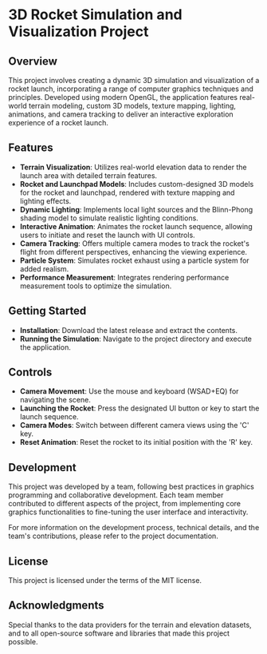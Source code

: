 # 3D Rocket Simulation and Visualization Project



## Overview
This project involves creating a dynamic 3D simulation and visualization of a rocket launch, incorporating a range of computer graphics techniques and principles. Developed using modern OpenGL, the application features real-world terrain modeling, custom 3D models, texture mapping, lighting, animations, and camera tracking to deliver an interactive exploration experience of a rocket launch.

## Features
- **Terrain Visualization**: Utilizes real-world elevation data to render the launch area with detailed terrain features.
- **Rocket and Launchpad Models**: Includes custom-designed 3D models for the rocket and launchpad, rendered with texture mapping and lighting effects.
- **Dynamic Lighting**: Implements local light sources and the Blinn-Phong shading model to simulate realistic lighting conditions.
- **Interactive Animation**: Animates the rocket launch sequence, allowing users to initiate and reset the launch with UI controls.
- **Camera Tracking**: Offers multiple camera modes to track the rocket's flight from different perspectives, enhancing the viewing experience.
- **Particle System**: Simulates rocket exhaust using a particle system for added realism.
- **Performance Measurement**: Integrates rendering performance measurement tools to optimize the simulation.

## Getting Started
- **Installation**: Download the latest release and extract the contents.
- **Running the Simulation**: Navigate to the project directory and execute the application.

## Controls
- **Camera Movement**: Use the mouse and keyboard (WSAD+EQ) for navigating the scene.
- **Launching the Rocket**: Press the designated UI button or key to start the launch sequence.
- **Camera Modes**: Switch between different camera views using the 'C' key.
- **Reset Animation**: Reset the rocket to its initial position with the 'R' key.

## Development
This project was developed by a team, following best practices in graphics programming and collaborative development. Each team member contributed to different aspects of the project, from implementing core graphics functionalities to fine-tuning the user interface and interactivity.

For more information on the development process, technical details, and the team's contributions, please refer to the project documentation.

## License
This project is licensed under the terms of the MIT license.

## Acknowledgments
Special thanks to the data providers for the terrain and elevation datasets, and to all open-source software and libraries that made this project possible.

